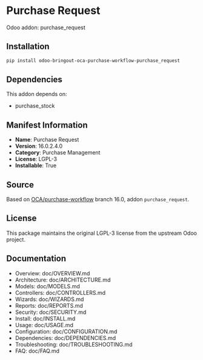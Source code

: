 # Purchase Request

Odoo addon: purchase_request

## Installation

```bash
pip install odoo-bringout-oca-purchase-workflow-purchase_request
```

## Dependencies

This addon depends on:
- purchase_stock

## Manifest Information

- **Name**: Purchase Request
- **Version**: 16.0.2.4.0
- **Category**: Purchase Management
- **License**: LGPL-3
- **Installable**: True

## Source

Based on [OCA/purchase-workflow](https://github.com/OCA/purchase-workflow) branch 16.0, addon `purchase_request`.

## License

This package maintains the original LGPL-3 license from the upstream Odoo project.

## Documentation

- Overview: doc/OVERVIEW.md
- Architecture: doc/ARCHITECTURE.md
- Models: doc/MODELS.md
- Controllers: doc/CONTROLLERS.md
- Wizards: doc/WIZARDS.md
- Reports: doc/REPORTS.md
- Security: doc/SECURITY.md
- Install: doc/INSTALL.md
- Usage: doc/USAGE.md
- Configuration: doc/CONFIGURATION.md
- Dependencies: doc/DEPENDENCIES.md
- Troubleshooting: doc/TROUBLESHOOTING.md
- FAQ: doc/FAQ.md
